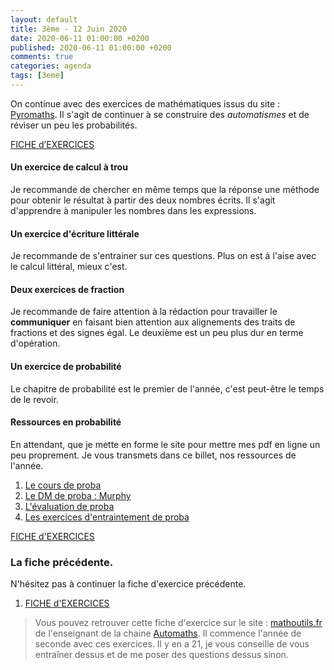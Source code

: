 ```yaml
---
layout: default
title: 3ème - 12 Juin 2020
date: 2020-06-11 01:00:00 +0200
published: 2020-06-11 01:00:00 +0200
comments: true
categories: agenda
tags: [3eme]
---
```


On continue avec des exercices de mathématiques issus du site : [Pyromaths](https://enligne.pyromaths.org/). Il s'agit de continuer à se construire des *automatismes* et de réviser un peu les probabilités.

[FICHE d’EXERCICES](/assets/doc/3eme/2020-06-12/exercices_06-12.pdf)


#### Un exercice de calcul à trou

Je recommande de chercher en même temps que la réponse une méthode pour obtenir le résultat à partir des deux nombres écrits. Il s'agit d'apprendre à manipuler les nombres dans les expressions.

#### Un exercice d'écriture littérale

Je recommande de s'entrainer sur ces questions. Plus on est à l'aise avec le calcul littéral, mieux c'est. 

#### Deux exercices de fraction

Je recommande de faire attention à la rédaction pour travailler le **communiquer** en faisant bien attention aux alignements des traits de fractions et des signes égal. Le deuxième est un peu plus dur en terme d'opération.

#### Un exercice de probabilité

Le chapitre de probabilité est le premier de l'année, c'est peut-être le temps de le revoir.

#### Ressources en probabilité

En attendant, que je mette en forme le site pour mettre mes pdf en ligne un peu proprement. Je vous transmets dans ce billet, nos ressources de l'année.

1. [Le cours de proba](/_pages_/documents/pdf/3eme/3x1-proba.pdf)
2. [Le DM de proba : Murphy](/_pages_/documents/pdf/3eme/3x1-proba-dm.pdf)
3. [L'évaluation de proba](/_pages_/documents/pdf/3eme/3x1-proba-ie.pdf)
4. [Les exercices d'entraintement de proba](/_pages_/documents/pdf/3eme/3x1-problemes.pdf)

[FICHE d'EXERCICES](/assets/doc/4eme/2020-06-08/exercices_06-08.pdf)

### La fiche précédente.

N'hésitez pas à continuer la fiche d'exercice précédente.

1. [FICHE d'EXERCICES](http://www.mathoutils.fr/wp-content/uploads/2019/09/01-Exercices-Ensembles-de-nombres.pdf)

> Vous pouvez retrouver cette fiche d'exercice sur le site : [mathoutils.fr](http://www.mathoutils.fr/cours-et-exercices/cours-et-exercices-2de-generale/) de l'enseignant de la chaine [Automaths](https://www.youtube.com/channel/UC5v3n77j1YPvgS46-4G6qlg). Il commence l'année de seconde avec ces exercices. Il y en a 21, je vous conseille de vous entraîner dessus et de me poser des questions dessus sinon.
